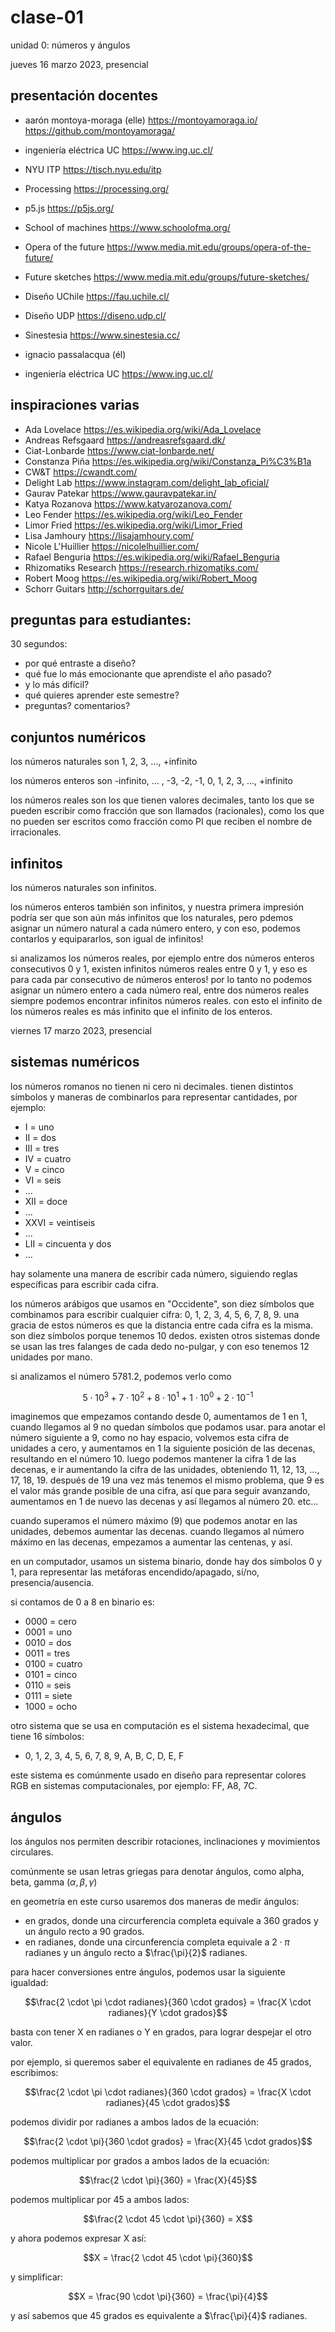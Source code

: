 # clase-01

unidad 0: números y ángulos

jueves 16 marzo 2023, presencial

## presentación docentes

- aarón montoya-moraga (elle) https://montoyamoraga.io/ https://github.com/montoyamoraga/
- ingeniería eléctrica UC https://www.ing.uc.cl/
- NYU ITP https://tisch.nyu.edu/itp
- Processing https://processing.org/
- p5.js https://p5js.org/
- School of machines https://www.schoolofma.org/
- Opera of the future https://www.media.mit.edu/groups/opera-of-the-future/
- Future sketches https://www.media.mit.edu/groups/future-sketches/
- Diseño UChile https://fau.uchile.cl/
- Diseño UDP https://diseno.udp.cl/
- Sinestesia https://www.sinestesia.cc/

- ignacio passalacqua (él)
- ingeniería eléctrica UC https://www.ing.uc.cl/

## inspiraciones varias

- Ada Lovelace https://es.wikipedia.org/wiki/Ada_Lovelace
- Andreas Refsgaard https://andreasrefsgaard.dk/
- Ciat-Lonbarde https://www.ciat-lonbarde.net/
- Constanza Piña https://es.wikipedia.org/wiki/Constanza_Pi%C3%B1a
- CW&T https://cwandt.com/
- Delight Lab https://www.instagram.com/delight_lab_oficial/
- Gaurav Patekar https://www.gauravpatekar.in/
- Katya Rozanova https://www.katyarozanova.com/
- Leo Fender https://es.wikipedia.org/wiki/Leo_Fender
- Limor Fried https://es.wikipedia.org/wiki/Limor_Fried
- Lisa Jamhoury https://lisajamhoury.com/
- Nicole L'Huillier https://nicolelhuillier.com/
- Rafael Benguria https://es.wikipedia.org/wiki/Rafael_Benguria
- Rhizomatiks Research https://research.rhizomatiks.com/
- Robert Moog https://es.wikipedia.org/wiki/Robert_Moog
- Schorr Guitars http://schorrguitars.de/

## preguntas para estudiantes:

30 segundos:

- por qué entraste a diseño?
- qué fue lo más emocionante que aprendiste el año pasado?
- y lo más difícil?
- qué quieres aprender este semestre?
- preguntas? comentarios?

## conjuntos numéricos

los números naturales son 1, 2, 3, ..., +infinito

los números enteros son -infinito, ... , -3, -2, -1, 0, 1, 2, 3, ..., +infinito

los números reales son los que tienen valores decimales, tanto los que se pueden escribir como fracción que son llamados (racionales), como los que no pueden ser escritos como fracción como PI que reciben el nombre de irracionales.

## infinitos

los números naturales son infinitos.

los números enteros también son infinitos, y nuestra primera impresión podría ser que son aún más infinitos que los naturales, pero pdemos asignar un número natural a cada número entero, y con eso, podemos contarlos y equipararlos, son igual de infinitos!

si analizamos los números reales, por ejemplo entre dos números enteros consecutivos 0 y 1, existen infinitos números reales entre 0 y 1, y eso es para cada par consecutivo de números enteros! por lo tanto no podemos asignar un número entero a cada número real, entre dos números reales siempre podemos encontrar infinitos números reales. con esto el infinito de los números reales es más infinito que el infinito de los enteros.

viernes 17 marzo 2023, presencial

## sistemas numéricos

los números romanos no tienen ni cero ni decimales. tienen distintos símbolos y maneras de combinarlos para representar cantidades, por ejemplo:

- I = uno
- II = dos
- III = tres
- IV = cuatro
- V = cinco
- VI = seis
- ...
- XII = doce
- ...
- XXVI = veintiseis
- ...
- LII = cincuenta y dos
- ...

hay solamente una manera de escribir cada número, siguiendo reglas específicas para escribir cada cifra.

los números arábigos que usamos en "Occidente", son diez símbolos que combinamos para escribir cualquier cifra: 0, 1, 2, 3, 4, 5, 6, 7, 8, 9. una gracia de estos números es que la distancia entre cada cifra es la misma. son diez símbolos porque tenemos 10 dedos. existen otros sistemas donde se usan las tres falanges de cada dedo no-pulgar, y con eso tenemos 12 unidades por mano.

si analizamos el número 5781.2, podemos verlo como

$$5 \cdot 10^{3} + 7 \cdot 10^{2} + 8 \cdot 10^{1} + 1 \cdot 10^{0} + 2 \cdot 10^{-1}$$

imaginemos que empezamos contando desde 0, aumentamos de 1 en 1, cuando llegamos al 9 no quedan símbolos que podamos usar. para anotar el número siguiente a 9, como no hay espacio, volvemos esta cifra de unidades a cero, y aumentamos en 1 la siguiente posición de las decenas, resultando en el número 10. luego podemos mantener la cifra 1 de las decenas, e ir aumentando la cifra de las unidades, obteniendo 11, 12, 13, ..., 17, 18, 19. después de 19 una vez más tenemos el mismo problema, que 9 es el valor más grande posible de una cifra, así que para seguir avanzando, aumentamos en 1 de nuevo las decenas y así llegamos al número 20. etc...

cuando superamos el número máximo (9) que podemos anotar en las unidades, debemos aumentar las decenas. cuando llegamos al número máximo en las decenas, empezamos a aumentar las centenas, y así.

en un computador, usamos un sistema binario, donde hay dos símbolos 0 y 1, para representar las metáforas encendido/apagado, sí/no, presencia/ausencia.

si contamos de 0 a 8 en binario es:

- 0000 = cero
- 0001 = uno
- 0010 = dos
- 0011 = tres
- 0100 = cuatro
- 0101 = cinco
- 0110 = seis
- 0111 = siete
- 1000 = ocho

otro sistema que se usa en computación es el sistema hexadecimal, que tiene 16 símbolos:

- 0, 1, 2, 3, 4, 5, 6, 7, 8, 9, A, B, C, D, E, F

este sistema es comúnmente usado en diseño para representar colores RGB en sistemas computacionales, por ejemplo: FF, A8, 7C.

## ángulos

los ángulos nos permiten describir rotaciones, inclinaciones y movimientos circulares.

comúnmente se usan letras griegas para denotar ángulos, como alpha, beta, gamma ($\alpha, \beta, \gamma$)

en geometría en este curso usaremos dos maneras de medir ángulos:

- en grados, donde una circurferencia completa equivale a 360 grados y un ángulo recto a 90 grados.
- en radianes, donde una circunferencia completa equivale a $2 \cdot \pi$ radianes y un ángulo recto a $\frac{\pi}{2}$ radianes.

para hacer conversiones entre ángulos, podemos usar la siguiente igualdad:

$$\frac{2 \cdot \pi \cdot radianes}{360 \cdot grados} = \frac{X \cdot radianes}{Y \cdot grados}$$

basta con tener X en radianes o Y en grados, para lograr despejar el otro valor.

por ejemplo, si queremos saber el equivalente en radianes de 45 grados, escribimos:

$$\frac{2 \cdot \pi \cdot radianes}{360 \cdot grados} = \frac{X \cdot radianes}{45 \cdot grados}$$

podemos dividir por radianes a ambos lados de la ecuación:

$$\frac{2 \cdot \pi}{360 \cdot grados} = \frac{X}{45 \cdot grados}$$

podemos multiplicar por grados a ambos lados de la ecuación:

$$\frac{2 \cdot \pi}{360} = \frac{X}{45}$$

podemos multiplicar por 45 a ambos lados:

$$\frac{2 \cdot 45 \cdot \pi}{360} = X$$

y ahora podemos expresar X así:

$$X = \frac{2 \cdot 45 \cdot \pi}{360}$$

y simplificar:

$$X = \frac{90 \cdot \pi}{360} = \frac{\pi}{4}$$

y así sabemos que 45 grados es equivalente a $\frac{\pi}{4}$ radianes.
